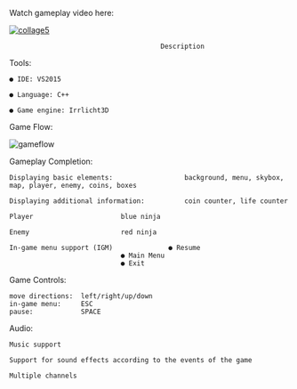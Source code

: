 Watch gameplay video here:

[![collage5](https://user-images.githubusercontent.com/38033580/38811579-9029232e-4192-11e8-80a4-35a1d4ec9fbf.jpg)
](http://www.youtube.com/embed/01cZ_v6islo)

                                          Description
 
Tools:
	
	● IDE: VS2015

	● Language: C++

	● Game engine: Irrlicht3D

Game Flow: 

![gameflow](https://user-images.githubusercontent.com/38033580/45288676-e9f4fe80-b4f3-11e8-9caa-f1dcec0a4f8a.PNG)

Gameplay Completion:

	Displaying basic elements:                  background, menu, skybox, map, player, enemy, coins, boxes

	Displaying additional information:     	    coin counter, life counter

	Player					    blue ninja

	Enemy					    red ninja

	In-game menu support (IGM)        	    ● Resume
		   			            ● Main Menu
					            ● Exit

Game Controls:
 
	move directions:  left/right/up/down
	in-game menu:     ESC
	pause:	          SPACE


Audio:

	Music support

	Support for sound effects according to the events of the game

	Multiple channels






